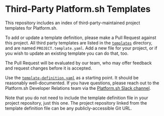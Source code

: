 # Third-Party Platform.sh Templates

This repository includes an index of third-party-maintained project templates for Platform.sh.

To add or update a template definition, please make a Pull Request against this project.  All third party templates are listed in the [`templates`](templates) directory, and are named `PROJECT.template.yaml`.  Add a new file for your project, or if you wish to update an existing template you can do that, too.

The Pull Request will be evaluated by our team, who may offer feedback and request changes before it is accepted.

Use the [`template-definition.yaml`](template-definition.yaml) as a starting point.  It should be reasonably well-documented.  If you have questions, please reach out to the Platform.sh Developer Relations team via the [Platform.sh Slack channel](https://chat.platform.sh/).

Note that you do not need to include the template definition file in your project repository, just this one.  The project repository linked from the template definition file can be any publicly-accessible Git URL.
